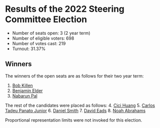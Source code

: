 # Results of the 2022 Steering Committee Election

- Number of seats open: 3 (2 year term)
- Number of eligible voters: 698
- Number of votes cast: 219
- Turnout: 31.37%

## Winners

The winners of the open seats are as follows for their two year term:

1. [Bob Killen](https://github.com/mrbobbytables)
2. [Benjamin Elder](https://github.com/bentheelder)
3. [Nabarun Pal](https://github.com/palnabarun)

The rest of the candidates were placed as follows:
4. [Cici Huang](https://github.com/cici37)
5. [Carlos Tadeu Panato Junior](https://github.com/cpanato)
6. [Daniel Smith](https://github.com/lavalamp)
7. [David Eads](https://github.com/deads2k)
8. [Noah Abrahams](https://github.com/qedrakmar)

Proportional representation limits were not invoked for this election.
